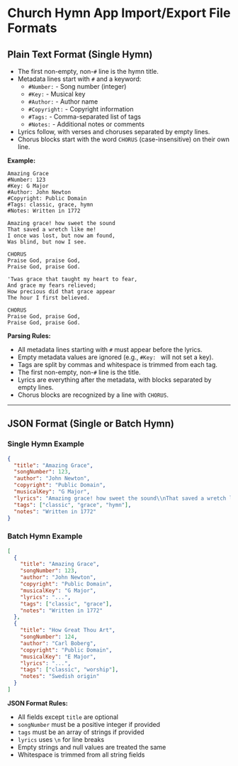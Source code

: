 # Church Hymn App Import/Export File Formats

## Plain Text Format (Single Hymn)

- The first non-empty, non-`#` line is the hymn title.
- Metadata lines start with `#` and a keyword:
  - `#Number:` - Song number (integer)
  - `#Key:` - Musical key
  - `#Author:` - Author name
  - `#Copyright:` - Copyright information
  - `#Tags:` - Comma-separated list of tags
  - `#Notes:` - Additional notes or comments
- Lyrics follow, with verses and choruses separated by empty lines.
- Chorus blocks start with the word `CHORUS` (case-insensitive) on their own line.

**Example:**
```
Amazing Grace
#Number: 123
#Key: G Major
#Author: John Newton
#Copyright: Public Domain
#Tags: classic, grace, hymn
#Notes: Written in 1772

Amazing grace! how sweet the sound
That saved a wretch like me!
I once was lost, but now am found,
Was blind, but now I see.

CHORUS
Praise God, praise God,
Praise God, praise God.

'Twas grace that taught my heart to fear,
And grace my fears relieved;
How precious did that grace appear
The hour I first believed.

CHORUS
Praise God, praise God,
Praise God, praise God.
```

**Parsing Rules:**
- All metadata lines starting with `#` must appear before the lyrics.
- Empty metadata values are ignored (e.g., `#Key: ` will not set a key).
- Tags are split by commas and whitespace is trimmed from each tag.
- The first non-empty, non-`#` line is the title.
- Lyrics are everything after the metadata, with blocks separated by empty lines.
- Chorus blocks are recognized by a line with `CHORUS`.

---

## JSON Format (Single or Batch Hymn)

### Single Hymn Example
```json
{
  "title": "Amazing Grace",
  "songNumber": 123,
  "author": "John Newton",
  "copyright": "Public Domain",
  "musicalKey": "G Major",
  "lyrics": "Amazing grace! how sweet the sound\\nThat saved a wretch like me!\\nI once was lost, but now am found,\\nWas blind, but now I see.\\n\\nCHORUS\\nPraise God, praise God,\\nPraise God, praise God.\\n\\n'Twas grace that taught my heart to fear,\\nAnd grace my fears relieved;\\nHow precious did that grace appear\\nThe hour I first believed.\\n\\nCHORUS\\nPraise God, praise God,\\nPraise God, praise God.",
  "tags": ["classic", "grace", "hymn"],
  "notes": "Written in 1772"
}
```

### Batch Hymn Example
```json
[
  {
    "title": "Amazing Grace",
    "songNumber": 123,
    "author": "John Newton",
    "copyright": "Public Domain",
    "musicalKey": "G Major",
    "lyrics": "...",
    "tags": ["classic", "grace"],
    "notes": "Written in 1772"
  },
  {
    "title": "How Great Thou Art",
    "songNumber": 124,
    "author": "Carl Boberg",
    "copyright": "Public Domain",
    "musicalKey": "E Major",
    "lyrics": "...",
    "tags": ["classic", "worship"],
    "notes": "Swedish origin"
  }
]
```

**JSON Format Rules:**
- All fields except `title` are optional
- `songNumber` must be a positive integer if provided
- `tags` must be an array of strings if provided
- `lyrics` uses `\n` for line breaks
- Empty strings and null values are treated the same
- Whitespace is trimmed from all string fields 